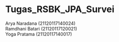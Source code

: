 # Tugas_RSBK_JPA_Survei  
Arya Naradana (21120117140024)  
Ramdhani Batari (21120117120021)  
Yoga Pratama (21120117140017)  

